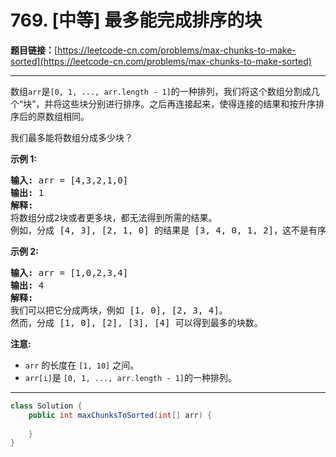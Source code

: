 # 769. [中等] 最多能完成排序的块

**题目链接：**[https://leetcode-cn.com/problems/max-chunks-to-make-sorted](https://leetcode-cn.com/problems/max-chunks-to-make-sorted)

---

<div class="content__1Y2H">
 <div class="notranslate">
  <p>数组<code>arr</code>是<code>[0, 1, ..., arr.length - 1]</code>的一种排列，我们将这个数组分割成几个“块”，并将这些块分别进行排序。之后再连接起来，使得连接的结果和按升序排序后的原数组相同。</p> 
  <p>我们最多能将数组分成多少块？</p> 
  <p><strong>示例 1:</strong></p> 
  <pre class="language-text"><strong>输入:</strong> arr = [4,3,2,1,0]
<strong>输出:</strong> 1
<strong>解释:</strong>
将数组分成2块或者更多块，都无法得到所需的结果。
例如，分成 [4, 3], [2, 1, 0] 的结果是 [3, 4, 0, 1, 2]，这不是有序的数组。
</pre> 
  <p><strong>示例 2:</strong></p> 
  <pre class="language-text"><strong>输入:</strong> arr = [1,0,2,3,4]
<strong>输出:</strong> 4
<strong>解释:</strong>
我们可以把它分成两块，例如 [1, 0], [2, 3, 4]。
然而，分成 [1, 0], [2], [3], [4] 可以得到最多的块数。
</pre> 
  <p><strong>注意:</strong></p> 
  <ul> 
   <li><code>arr</code> 的长度在 <code>[1, 10]</code> 之间。</li> 
   <li><code>arr[i]</code>是 <code>[0, 1, ..., arr.length - 1]</code>的一种排列。</li> 
  </ul> 
 </div>
</div>

---

```java
class Solution {
    public int maxChunksToSorted(int[] arr) {
        
    }
}
```